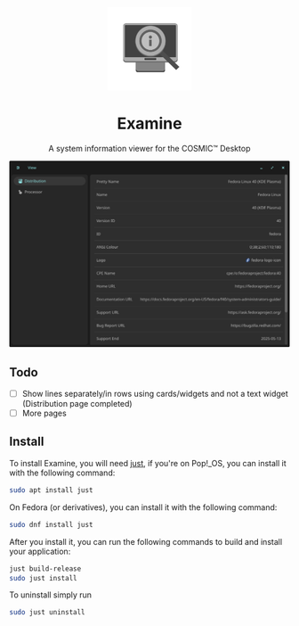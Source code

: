 <div align="center">
  <br>
  <img src="res/icons/hicolor/scalable/apps/page.codeberg.sungsphinx.Examine.svg" width="150" />
  <h1>Examine</h1>

  <p>A system information viewer for the COSMIC™ Desktop</p>

  <img src="res/screenshots/distribution.png"/>
</div>

## Todo
- [ ] Show lines separately/in rows using cards/widgets and not a text widget (Distribution page completed)
- [ ] More pages

## Install

To install Examine, you will need [just](https://github.com/casey/just), if you're on Pop!\_OS, you can install it with the following command:

```sh
sudo apt install just
```

On Fedora (or derivatives), you can install it with the following command:
```sh
sudo dnf install just
```

After you install it, you can run the following commands to build and install your application:

```sh
just build-release
sudo just install
```

To uninstall simply run

```sh
sudo just uninstall
```
